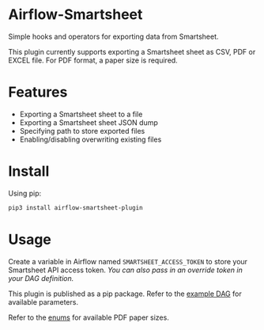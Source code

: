 # Airflow-Smartsheet
Simple hooks and operators for exporting data from Smartsheet.

This plugin currently supports exporting a Smartsheet sheet as CSV, PDF or EXCEL file. For PDF format, a paper size is required.

# Features
- Exporting a Smartsheet sheet to a file
- Exporting a Smartsheet sheet JSON dump
- Specifying path to store exported files
- Enabling/disabling overwriting existing files

# Install
Using pip:
```bash
pip3 install airflow-smartsheet-plugin
```

# Usage
Create a variable in Airflow named `SMARTSHEET_ACCESS_TOKEN` to store your Smartsheet API access token.
*You can also pass in an override token in your DAG definition.*

This plugin is published as a pip package. Refer to the [example DAG](example_dag.py) for available parameters.

Refer to the [enums](airflow_smartsheet/operators/enums.py) for available PDF paper sizes.
